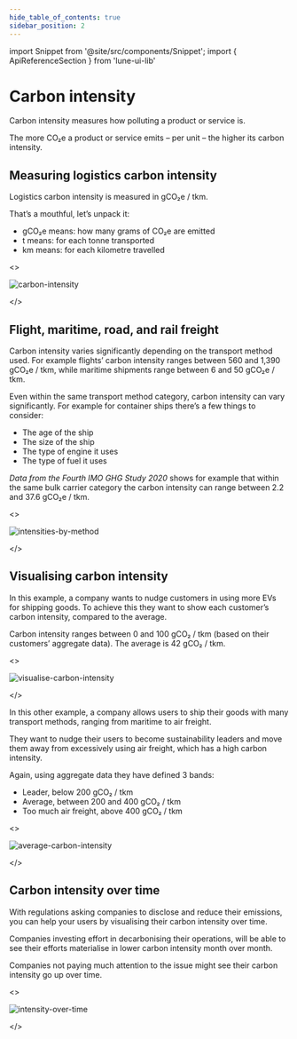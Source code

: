 ```yaml
---
hide_table_of_contents: true
sidebar_position: 2
---
```


import Snippet  from '@site/src/components/Snippet';
import { ApiReferenceSection } from 'lune-ui-lib'

# Carbon intensity

<div className="sections">

<ApiReferenceSection>

<div className="paragraphSections">

<div>

Carbon intensity measures how polluting a product or service is.

The more CO₂e a product or service emits – per unit – the higher its carbon intensity.

</div>
<div>

## Measuring logistics carbon intensity

Logistics carbon intensity is measured in gCO₂e / tkm.

That’s a mouthful, let’s unpack it:
* gCO₂e means: how many grams of CO₂e are emitted
* t means: for each tonne transported
* km means: for each kilometre travelled

</div>
</div>

<>

![carbon-intensity](/img/carbon-intensity.png)

</>

</ApiReferenceSection>


<ApiReferenceSection>

<div className="paragraphSections">

<div>

## Flight, maritime, road, and rail freight

Carbon intensity varies significantly depending on the transport method used. For example flights’ carbon intensity ranges between 560 and 1,390 gCO₂e / tkm, while maritime shipments range between 6 and 50 gCO₂e / tkm.

Even within the same transport method category, carbon intensity can vary significantly. For example for container ships there’s a few things to consider:
* The age of the ship
* The size of the ship
* The type of engine it uses
* The type of fuel it uses

*Data from the Fourth IMO GHG Study 2020* shows for example that within the same bulk carrier category the carbon intensity can range between 2.2 and 37.6 gCO₂e / tkm.

</div>
</div>

<>

![intensities-by-method](/img/intensities-by-method.png)

</>

</ApiReferenceSection>


<ApiReferenceSection>

<div className="paragraphSections">

<div>

## Visualising carbon intensity

In this example, a company wants to nudge customers in using more EVs for shipping goods. To achieve this they want to show each customer’s carbon intensity, compared to the average.

Carbon intensity ranges between 0 and 100 gCO₂ / tkm (based on their customers’ aggregate data). The average is 42 gCO₂ / tkm.

</div>
</div>

<>

![visualise-carbon-intensity](/img/visualise-carbon-intensity.png)

</>

</ApiReferenceSection>


<ApiReferenceSection>

<div className="paragraphSections">

<div>

In this other example, a company allows users to ship their goods with many transport methods, ranging from maritime to air freight.

They want to nudge their users to become sustainability leaders and move them away from excessively using air freight, which has a high carbon intensity.

Again, using aggregate data they have defined 3 bands:
* Leader, below 200 gCO₂ / tkm
* Average, between 200 and 400 gCO₂ / tkm
* Too much air freight, above 400 gCO₂ / tkm

</div>
</div>

<>

![average-carbon-intensity](/img/average-carbon-intensity.png)

</>

</ApiReferenceSection>

<ApiReferenceSection>

<div className="paragraphSections">

<div>

## Carbon intensity over time

With regulations asking companies to disclose and reduce their emissions, you can help your users by visualising their carbon intensity over time.

Companies investing effort in decarbonising their operations, will be able to see their efforts materialise in lower carbon intensity month over month.

Companies not paying much attention to the issue might see their carbon intensity go up over time.

</div>
</div>

<>

![intensity-over-time](/img/intensity-over-time.png)

</>

</ApiReferenceSection>

</div>
